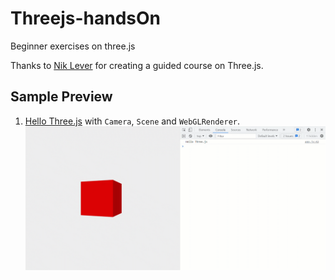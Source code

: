 # Threejs-handsOn
Beginner exercises on three.js

Thanks to [Nik Lever](https://github.com/niklever) for creating a guided course on Three.js.

## Sample Preview

1. [Hello Three.js](./1_hello_cube) with `Camera`, `Scene` and `WebGLRenderer`.
![](./utils/1_hello_cube.gif)
